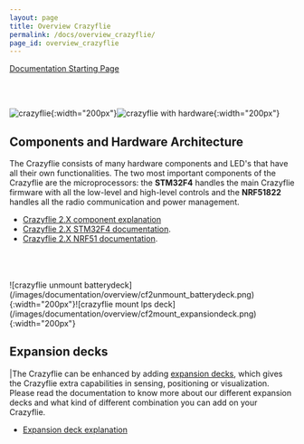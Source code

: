 ```yaml
---
layout: page
title: Overview Crazyflie
permalink: /docs/overview_crazyflie/
page_id: overview_crazyflie
---
```

[Documentation Starting Page](/docs/)

<br>
<br>

![crazyflie](/images/documentation/overview/crazyflie.png){:width="200px"}![crazyflie with hardware](/images/documentation/overview/crazyfliehardware.png){:width="200px"}

Components and  Hardware Architecture
-----------------------
The Crazyflie consists of many hardware components and LED's that have all their own functionalities. The two most important components of the Crazyflie are the microprocessors: the **STM32F4** handles the main Crazyflie firmware with all the low-level and high-level controls and the **NRF51822** handles all the radio communication and power management.
- [Crazyflie 2.X component explanation](/docs/cf2_component_explanation/)
- [Crazyflie 2.X STM32F4 documentation](/docs/crazyflie-firmware/master/index/).
- [Crazyflie 2.X NRF51 documentation](/docs/crazyflie2-nrf-firmware/master/index/).

<br>
<br>
<br>
![crazyflie unmount batterydeck](/images/documentation/overview/cf2unmount_batterydeck.png){:width="200px"}![crazyflie mount lps deck](/images/documentation/overview/cf2mount_expansiondeck.png){:width="200px"}

Expansion decks
-----------------------
|The Crazyflie can be enhanced by adding [expansion decks](https://store.bitcraze.io/collections/decks), which gives the Crazyflie extra capabilities in sensing, positioning or visualization. Please read the documentation to know more about our different expansion decks and what kind of different combination you can add on your Crazyflie.

- [Expansion deck explanation](/docs/cf2_expansiondecks/)

